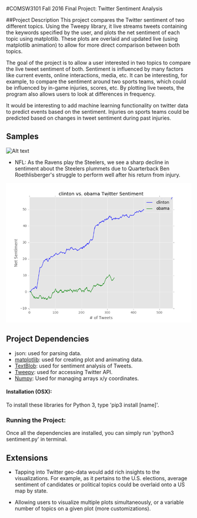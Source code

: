 #COMSW3101 Fall 2016 Final Project: Twitter Sentiment Analysis

##Project Description
This project compares the Twitter sentiment of two different topics. Using the Tweepy library, it live streams tweets containing the keywords specified by the user, and plots the net sentiment of each topic using matplotlib. These plots are overlaid and updated live (using matplotlib animation) to allow for more direct comparison between both topics.

The goal of the project is to allow a user interested in two topics to compare the live tweet sentiment of both. Sentiment is influenced by many factors like current events, online interactions, media, etc. It can be interesting, for example, to compare the sentiment around two sports teams, which could be influenced by in-game injuries, scores, etc. By plotting live tweets, the program also allows users to look at differences in frequency.

It would be interesting to add machine learning functionality on twitter data to predict events based on the sentiment. Injuries on sports teams could be predicted based on changes in tweet sentiment during past injuries.

## Samples
![Alt text](img/Ravens_Steelers.png)
+ NFL: As the Ravens play the Steelers, we see a sharp decline in sentiment about the Steelers plummets due to Quarterback Ben Roethlisberger's struggle to perform well after his return from injury.

![Alt text](img/Clinton_Obama.png)

## Project Dependencies
+ json: used for parsing data.
+ [matplotlib](www.matplotlib.org): used for creating plot and animating data.
+ [TextBlob](http://textblob.readthedocs.io/en/dev/index.html): used for sentiment analysis of Tweets.
+ [Tweepy](www.tweepy.org): used for accessing Twitter API.
+ [Numpy](www.numpy.org): Used for managing arrays  x/y coordinates.

#### Installation (OSX):
To install these libraries for Python 3, type 'pip3 install [name]'.

### Running the Project:
Once all the dependencies are installed, you can simply run 'python3 sentiment.py' in terminal.

## Extensions
+ Tapping into Twitter geo-data would add rich insights to the visualizations. For example, as it pertains to the U.S. elections, average sentiment of candidates or political topics could be overlaid onto a US map by state.

+ Allowing users to visualize multiple plots simultaneously, or a variable number of topics on a given plot (more customizations).
